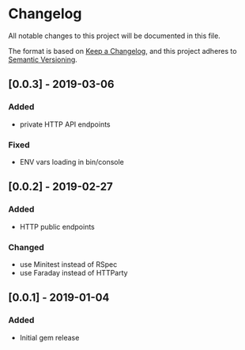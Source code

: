 # Changelog

 All notable changes to this project will be documented in this file.

The format is based on [Keep a Changelog](https://keepachangelog.com/en/1.0.0/),
and this project adheres to [Semantic Versioning](https://semver.org/spec/v2.0.0.html).

## [0.0.3] - 2019-03-06
### Added
- private HTTP API endpoints
### Fixed
- ENV vars loading in bin/console

## [0.0.2] - 2019-02-27
### Added
- HTTP public endpoints
### Changed
- use Minitest instead of RSpec
- use Faraday instead of HTTParty

## [0.0.1] - 2019-01-04
### Added
- Initial gem release
